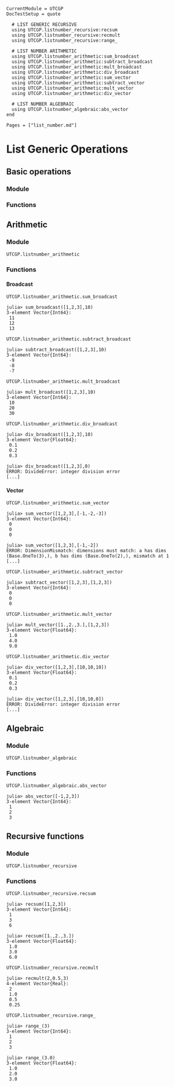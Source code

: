 ```@meta
CurrentModule = UTCGP
DocTestSetup = quote

  # LIST GENERIC RECURSIVE
  using UTCGP.listnumber_recursive:recsum
  using UTCGP.listnumber_recursive:recmult
  using UTCGP.listnumber_recursive:range_

  # LIST NUMBER ARITHMETIC
  using UTCGP.listnumber_arithmetic:sum_broadcast
  using UTCGP.listnumber_arithmetic:subtract_broadcast
  using UTCGP.listnumber_arithmetic:mult_broadcast
  using UTCGP.listnumber_arithmetic:div_broadcast
  using UTCGP.listnumber_arithmetic:sum_vector
  using UTCGP.listnumber_arithmetic:subtract_vector
  using UTCGP.listnumber_arithmetic:mult_vector
  using UTCGP.listnumber_arithmetic:div_vector

  # LIST NUMBER ALGEBRAIC
  using UTCGP.listnumber_algebraic:abs_vector
end
```

```@contents
Pages = ["list_number.md"]
```

# List Generic Operations

## Basic operations 

### Module 

### Functions 

## Arithmetic
### Module
```@docs
UTCGP.listnumber_arithmetic
```
### Functions

#### Broadcast

```@docs
UTCGP.listnumber_arithmetic.sum_broadcast
```
```jldoctest
julia> sum_broadcast([1,2,3],10)
3-element Vector{Int64}:
 11
 12
 13
```

```@docs
UTCGP.listnumber_arithmetic.subtract_broadcast
```
```jldoctest
julia> subtract_broadcast([1,2,3],10)
3-element Vector{Int64}:
 -9
 -8
 -7
```

```@docs
UTCGP.listnumber_arithmetic.mult_broadcast
```
```jldoctest
julia> mult_broadcast([1,2,3],10)
3-element Vector{Int64}:
 10
 20
 30
```

```@docs
UTCGP.listnumber_arithmetic.div_broadcast
```
```jldoctest
julia> div_broadcast([1,2,3],10)
3-element Vector{Float64}:
 0.1
 0.2
 0.3
```
```jldoctest
julia> div_broadcast([1,2,3],0)
ERROR: DivideError: integer division error
[...]
```

#### Vector

```@docs
UTCGP.listnumber_arithmetic.sum_vector
```
```jldoctest
julia> sum_vector([1,2,3],[-1,-2,-3])
3-element Vector{Int64}:
 0
 0
 0
```
```jldoctest
julia> sum_vector([1,2,3],[-1,-2])
ERROR: DimensionMismatch: dimensions must match: a has dims (Base.OneTo(3),), b has dims (Base.OneTo(2),), mismatch at 1
[...]
```

```@docs
UTCGP.listnumber_arithmetic.subtract_vector
```
```jldoctest
julia> subtract_vector([1,2,3],[1,2,3])
3-element Vector{Int64}:
 0
 0
 0
```

```@docs
UTCGP.listnumber_arithmetic.mult_vector
```
```jldoctest
julia> mult_vector([1.,2.,3.],[1,2,3])
3-element Vector{Float64}:
 1.0
 4.0
 9.0
```

```@docs
UTCGP.listnumber_arithmetic.div_vector
```
```jldoctest
julia> div_vector([1,2,3],[10,10,10])
3-element Vector{Float64}:
 0.1
 0.2
 0.3
```
```jldoctest
julia> div_vector([1,2,3],[10,10,0])
ERROR: DivideError: integer division error
[...]
```

## Algebraic
### Module
```@docs
UTCGP.listnumber_algebraic
```
### Functions

```@docs
UTCGP.listnumber_algebraic.abs_vector
```
```jldoctest
julia> abs_vector([-1,2,3])
3-element Vector{Int64}:
 1
 2
 3
```
## Recursive functions

### Module
```@docs
UTCGP.listnumber_recursive
```

### Functions


```@docs
UTCGP.listnumber_recursive.recsum
```
```jldoctest
julia> recsum([1,2,3])
3-element Vector{Int64}:
 1
 3
 6
```
```jldoctest
julia> recsum([1.,2.,3.])
3-element Vector{Float64}:
 1.0
 3.0
 6.0
```

```@docs
UTCGP.listnumber_recursive.recmult
```
```jldoctest
julia> recmult(2,0.5,3)
4-element Vector{Real}:
 2
 1.0
 0.5
 0.25
```

```@docs
UTCGP.listnumber_recursive.range_
```
```jldoctest
julia> range_(3)
3-element Vector{Int64}:
 1
 2
 3
```
```jldoctest
julia> range_(3.0)
3-element Vector{Float64}:
 1.0
 2.0
 3.0
```
